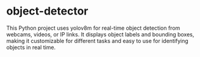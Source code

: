 # object-detector
This Python project uses yolov8m for real-time object detection from webcams, videos, or IP links. It displays object labels and bounding boxes, making it customizable for different tasks and easy to use for identifying objects in real time.
